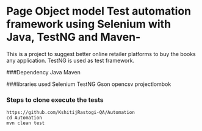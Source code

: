 # Page Object model Test automation framework using Selenium with Java, TestNG and Maven-
This is a project to suggest better online retailer platforms to buy the books any application.
TestNG is used as test framework.

###Dependency
Java
Maven

###libraries used
Selenium
TestNG
Gson
opencsv
projectlombok

### Steps to clone execute the tests
```
https://github.com/KshitijRastogi-QA/Automation
cd Automation
mvn clean test